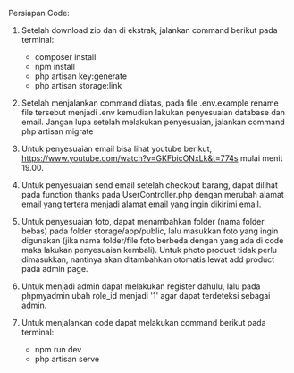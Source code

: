 Persiapan Code:

1. Setelah download zip dan di ekstrak, jalankan command berikut pada terminal:

    - composer install
    - npm install
    - php artisan key:generate
    - php artisan storage:link

2. Setelah menjalankan command diatas, pada file .env.example rename file tersebut menjadi .env kemudian lakukan penyesuaian database dan email. Jangan lupa setelah melakukan penyesuaian, jalankan command php artisan migrate

3. Untuk penyesuaian email bisa lihat youtube berikut, https://www.youtube.com/watch?v=GKFbicONxLk&t=774s mulai menit 19.00.

4. Untuk penyesuaian send email setelah checkout barang, dapat dilihat pada function thanks pada UserController.php dengan merubah alamat email yang tertera menjadi alamat email yang ingin dikirimi email.

5. Untuk penyesuaian foto, dapat menambahkan folder (nama folder bebas) pada folder storage/app/public, lalu masukkan foto yang ingin digunakan (jika nama folder/file foto berbeda dengan yang ada di code maka lakukan penyesuaian kembali). Untuk photo product tidak perlu dimasukkan, nantinya akan ditambahkan otomatis lewat add product pada admin page.

6. Untuk menjadi admin dapat melakukan register dahulu, lalu pada phpmyadmin ubah role_id menjadi '1' agar dapat terdeteksi sebagai admin.

7. Untuk menjalankan code dapat melakukan command berikut pada terminal:
    - npm run dev
    - php artisan serve
